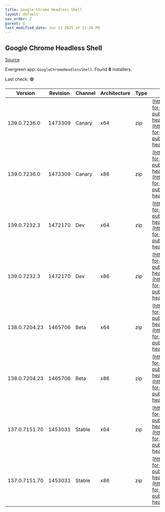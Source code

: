 ```yaml
---
title: Google Chrome Headless Shell
layout: default
nav_order: 2
parent: G
last_modified_date: Jun 13 2025 at 12:28 PM
---
```


## Google Chrome Headless Shell

[Source](https://googlechromelabs.github.io/chrome-for-testing/)

Evergreen app: `GoogleChromeHeadlessShell`. Found **8** installers.

Last check: 🟢

| Version       | Revision | Channel | Architecture | Type | URI                                                                                                                                                                                                                          |
| ------------- | -------- | ------- | ------------ | ---- | ---------------------------------------------------------------------------------------------------------------------------------------------------------------------------------------------------------------------------- |
| 139.0.7236.0  | 1473309  | Canary  | x64          | zip  | [https://storage.googleapis.com/chrome-for-testing-public/139.0.7236.0/win64/chrome-headless-shell-win64.zip](https://storage.googleapis.com/chrome-for-testing-public/139.0.7236.0/win64/chrome-headless-shell-win64.zip)   |
| 139.0.7236.0  | 1473309  | Canary  | x86          | zip  | [https://storage.googleapis.com/chrome-for-testing-public/139.0.7236.0/win32/chrome-headless-shell-win32.zip](https://storage.googleapis.com/chrome-for-testing-public/139.0.7236.0/win32/chrome-headless-shell-win32.zip)   |
| 139.0.7232.3  | 1472170  | Dev     | x64          | zip  | [https://storage.googleapis.com/chrome-for-testing-public/139.0.7232.3/win64/chrome-headless-shell-win64.zip](https://storage.googleapis.com/chrome-for-testing-public/139.0.7232.3/win64/chrome-headless-shell-win64.zip)   |
| 139.0.7232.3  | 1472170  | Dev     | x86          | zip  | [https://storage.googleapis.com/chrome-for-testing-public/139.0.7232.3/win32/chrome-headless-shell-win32.zip](https://storage.googleapis.com/chrome-for-testing-public/139.0.7232.3/win32/chrome-headless-shell-win32.zip)   |
| 138.0.7204.23 | 1465706  | Beta    | x64          | zip  | [https://storage.googleapis.com/chrome-for-testing-public/138.0.7204.23/win64/chrome-headless-shell-win64.zip](https://storage.googleapis.com/chrome-for-testing-public/138.0.7204.23/win64/chrome-headless-shell-win64.zip) |
| 138.0.7204.23 | 1465706  | Beta    | x86          | zip  | [https://storage.googleapis.com/chrome-for-testing-public/138.0.7204.23/win32/chrome-headless-shell-win32.zip](https://storage.googleapis.com/chrome-for-testing-public/138.0.7204.23/win32/chrome-headless-shell-win32.zip) |
| 137.0.7151.70 | 1453031  | Stable  | x64          | zip  | [https://storage.googleapis.com/chrome-for-testing-public/137.0.7151.70/win64/chrome-headless-shell-win64.zip](https://storage.googleapis.com/chrome-for-testing-public/137.0.7151.70/win64/chrome-headless-shell-win64.zip) |
| 137.0.7151.70 | 1453031  | Stable  | x86          | zip  | [https://storage.googleapis.com/chrome-for-testing-public/137.0.7151.70/win32/chrome-headless-shell-win32.zip](https://storage.googleapis.com/chrome-for-testing-public/137.0.7151.70/win32/chrome-headless-shell-win32.zip) |
